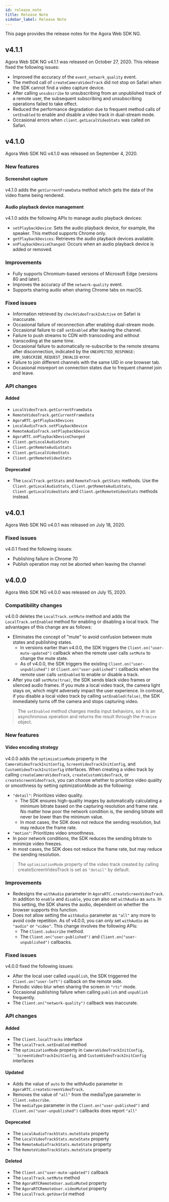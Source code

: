 ```yaml
---
id: release_note
title: Release Note
sidebar_label: Release Note
---
```


This page provides the release notes for the Agora Web SDK NG.

## v4.1.1
Agora Web SDK NG v4.1.1 was released on October 27, 2020. This release fixed the following issues:
- Improved the accuracy of the `event_network_quality` event.
- The method call of `createCameraVideoTrack` did not stop on Safari when the SDK cannot find a video capture device.
- After calling `unsubscribe` to unsubscribing from an unpublished track of a remote user, the subsequent subscribing and unsubscribing operations failed to take effect.
- Reduced the performance degradation due to frequent method calls of `setEnabled` to enable and disable a video track in dual-stream mode.
- Occasional errors when `client.getLocalVideoStats` was called on Safari.

## v4.1.0

Agora Web SDK NG v4.1.0 was released on September 4, 2020.

### New features

#### Screenshot capture

v4.1.0 adds the `getCurrentFrameData` method which gets the data of the video frame being rendered.

#### Audio playback device management

v4.1.0 adds the following APIs to manage audio playback devices:

- `setPlaybackDevice`: Sets the audio playback device, for example, the speaker. This method supports Chrome only.
- `getPlaybackDevices`: Retrieves the audio playback devices available.
- `onPlaybackDeviceChanged`: Occurs when an audio playback device is added or removed.

### Improvements

- Fully supports Chromium-based versions of Microsoft Edge (versions 80 and later).
- Improves the accuracy of the `network-quality` event.
- Supports sharing audio when sharing Chrome tabs on macOS.

### Fixed issues

- Information retrieved by `checkVideoTrackIsActive` on Safari is inaccurate.
- Occasional failure of reconnection after enabling dual-stream mode.
- Occasional failure to call `setEnabled` after leaving the channel.
- Failure to push streams to CDN with transcoding and without transcoding at the same time.
- Occasional failure to automatically re-subscribe to the remote streams after disconnection, indicated by the `UNEXPECTED_RESPONSE: ERR_SUBSCRIBE_REQUEST_INVALID` error.
- Failure to join different channels with the same UID in one browser tab.
- Occasional misreport on connection states due to frequent channel join and leave.

### API changes

#### Added

- `LocalVideoTrack.getCurrentFrameData`
- `RemoteVideoTrack.getCurrentFrameData`
- `AgoraRTC.getPlaybackDevices`
- `LocalAudioTrack.setPlaybackDevice`
- `RemoteAudioTrack.setPlaybackDevice`
- `AgoraRTC.onPlaybackDeviceChanged`
- `Client.getLocalAudioStats`
- `Client.getRemoteAudioStats`
- `Client.getLocalVideoStats`
- `Client.getRemoteVideoStats`

#### Deprecated

- The `LocalTrack.getStats` and `RemoteTrack.getStats` methods. Use the `Client.getLocalAudioStats`, `Client.getRemoteAudioStats`, `Client.getLocalVideoStats` and `Client.getRemoteVideoStats` methods instead.

## v4.0.1

Agora Web SDK NG v4.0.1 was released on July 18, 2020.

### Fixed issues

v4.0.1 fixed the following issues:

- Publishing failure in Chrome 70
- Publish operation may not be aborted when leaving the channel

## v4.0.0

Agora Web SDK NG v4.0.0 was released on July 15, 2020.

### Compatibility changes

v4.0.0 deletes the `LocalTrack.setMute` method and adds the `LocalTrack.setEnabled` method for enabling or disabling a local track. The advantages of this change are as follows:

- Eliminates the concept of "mute" to avoid confusion between mute states and publishing states.
  - In versions earlier than v4.0.0, the SDK triggers the `Client.on("user-mute-updated")` callback when the remote user calls `setMute` to change the mute state.
  - As of v4.0.0, the SDK triggers the existing `Client.on("user-unpublished")` or `Client.on("user-published")` callbacks when the remote user calls `setEnabled` to enable or disable a track.
- After you call `setMute(true)`, the SDK sends black video frames or silenced audio frames. If you mute a local video track, the camera light stays on, which might adversely impact the user experience. In contrast, if you disable a local video track by calling `setEnabled(false)`, the SDK immediately turns off the camera and stops capturing video.

> The `setEnabled` method changes media input behaviors, so it is an asynchronous operation and returns the result through the `Promise` object.

### New features

#### Video encoding strategy

v4.0.0 adds the `optimizationMode` property in the `CameraVideoTrackInitConfig`, `ScreenVideoTrackInitConfig`, and `CustomVideoTrackInitConfig` interfaces. When creating a video track by calling `createCameraVideoTrack`, `createCustomVideoTrack`, or `createScreenVideoTrack`, you can choose whether to prioritize video quality or smoothness by setting optimizationMode as the following:

- `"detail"`: Prioritizes video quality.
  - The SDK ensures high-quality images by automatically calculating a minimum bitrate based on the capturing resolution and frame rate. No matter how poor the network condition is, the sending bitrate will never be lower than the minimum value.
  - In most cases, the SDK does not reduce the sending resolution, but may reduce the frame rate.
-  `"motion"`: Prioritizes video smoothness.
  - In poor network conditions, the SDK reduces the sending bitrate to minimize video freezes.
  - In most cases, the SDK does not reduce the frame rate, but may reduce the sending resolution.

> The  `optimizationMode` property of the video track created by calling createScreenVideoTrack is set as `"detail"` by default.

### Improvements

- Redesigns the `withAudio` parameter in `AgoraRTC.createScreenVideoTrack`. In addition to `enable` and `disable`, you can also set `withAudio` as `auto`. In this setting, the SDK shares the audio, dependent on whether the browser supports this function. 
- Does not allow setting the `withAudio` parameter as `"all"` any more to avoid code repetition. As of v4.0.0, you can only set `withAudio` as `"audio"` or `"video"`. This change involves the following APIs:
  - The `Client.subscribe` method.
  - The `Client.on("user-published")` and `Client.on("user-unpublished")` callbacks.

### Fixed issues

v4.0.0 fixed the following issues:

- After the local user called `unpublish`, the SDK triggerred the `Client.on("user-left")` callback on the remote side.
- Periodic video blur when sharing the screen in `"rtc"` mode.
- Occasional publishing failure when calling `publish` and `unpublish` frequently.
- The `Client.on("network-quality")` callback was inaccurate.

### API changes

#### Added

- The `Client.localTracks` interface
- The `LocalTrack.setEnabled` method
- The `optimizationMode` property in `CameraVideoTrackInitConfig, ``ScreenVideoTrackInitConfig`, and `CustomVideoTrackInitConfig` interfaces

#### Updated

- Adds the value of `auto` to the withAudio parameter in `AgoraRTC.createScreenVideoTrack`.
- Removes the value of `"all"` from the mediaType parameter in `Client.subscribe`.
- The `mediaType` parameter in the `Client.on("user-published")` and `Client.on("user-unpublished")` callbacks does report `"all"`

#### Deprecated

- The `LocalAudioTrackStats.muteState` property
- The `LocalVideoTrackStats.muteState` property
- The `RemoteAudioTrackStats.muteState` property
- The `RemoteVideoTrackStats.muteState` property

#### Deleted

- The `Client.on("user-mute-updated")` callback
- The `LocalTrack.setMute` method
- The `AgoraRTCRemoteUser.audioMuted` property
- The `AgoraRTCRemoteUser.videoMuted` property
- The `LocalTrack.getUserId` method